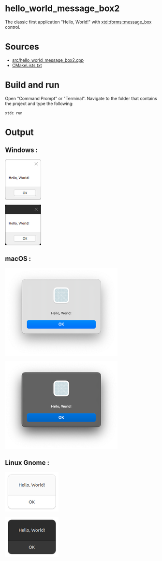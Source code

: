 # hello_world_message_box2

The classic first application "Hello, World!" with  [xtd::forms::message_box](../../../../src/xtd.forms/include/xtd/forms/message_box.h) control.

# Sources

* [src/hello_world_message_box2.cpp](src/hello_world_message_box2.cpp)
* [CMakeLists.txt](CMakeLists.txt)

# Build and run

Open "Command Prompt" or "Terminal". Navigate to the folder that contains the project and type the following:

```shell
xtdc run
```

# Output

## Windows :

![Screenshot](../../../../docs/pictures/examples/hello_world_message_box_w.png)

![Screenshot](../../../../docs/pictures/examples/hello_world_message_box_wd.png)

## macOS :

![Screenshot](../../../../docs/pictures/examples/hello_world_message_box_m.png)

![Screenshot](../../../../docs/pictures/examples/hello_world_message_box_md.png)

## Linux Gnome :

![Screenshot](../../../../docs/pictures/examples/hello_world_message_box_g.png)

![Screenshot](../../../../docs/pictures/examples/hello_world_message_box_gd.png)
